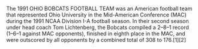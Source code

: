 The 1991 OHIO BOBCATS FOOTBALL TEAM was an American football team that represented Ohio University in the Mid-American Conference (MAC) during the 1991 NCAA Division I-A football season. In their second season under head coach Tom Lichtenberg, the Bobcats compiled a 2–8–1 record (1–6–1 against MAC opponents), finished in eighth place in the MAC, and were outscored by all opponents by a combined total of 308 to 176.[1][2]
